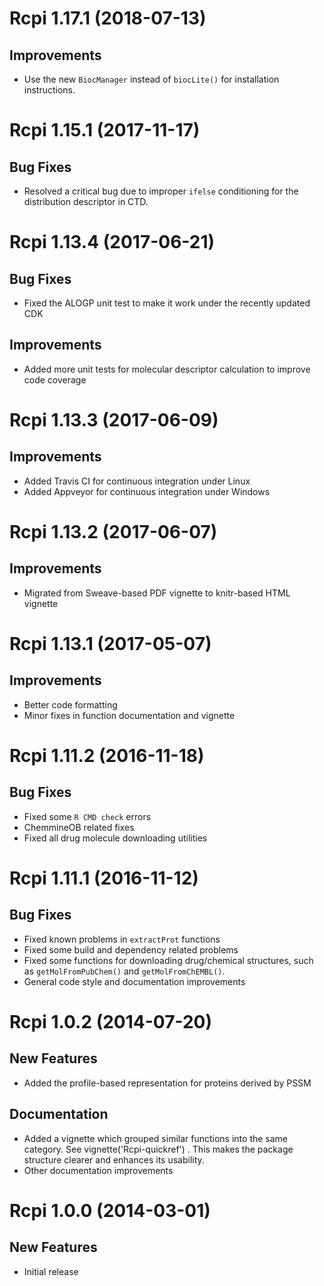 # Rcpi 1.17.1 (2018-07-13)

## Improvements

- Use the new `BiocManager` instead of `biocLite()` for installation instructions.

# Rcpi 1.15.1 (2017-11-17)

## Bug Fixes

- Resolved a critical bug due to improper `ifelse` conditioning for the distribution descriptor in CTD.

# Rcpi 1.13.4 (2017-06-21)

## Bug Fixes

- Fixed the ALOGP unit test to make it work under the recently updated CDK

## Improvements

- Added more unit tests for molecular descriptor calculation to improve code coverage

# Rcpi 1.13.3 (2017-06-09)

## Improvements

- Added Travis CI for continuous integration under Linux
- Added Appveyor for continuous integration under Windows

# Rcpi 1.13.2 (2017-06-07)

## Improvements

- Migrated from Sweave-based PDF vignette to knitr-based HTML vignette

# Rcpi 1.13.1 (2017-05-07)

## Improvements

- Better code formatting
- Minor fixes in function documentation and vignette

# Rcpi 1.11.2 (2016-11-18)

## Bug Fixes

- Fixed some `R CMD check` errors
- ChemmineOB related fixes
- Fixed all drug molecule downloading utilities

# Rcpi 1.11.1 (2016-11-12)

## Bug Fixes

- Fixed known problems in `extractProt` functions
- Fixed some build and dependency related problems
- Fixed some functions for downloading drug/chemical structures, such as `getMolFromPubChem()` and `getMolFromChEMBL()`.
- General code style and documentation improvements

# Rcpi 1.0.2 (2014-07-20)

## New Features

- Added the profile-based representation for proteins derived by PSSM

## Documentation

- Added a vignette which grouped similar functions into the same category. See vignette('Rcpi-quickref') . This makes the package structure clearer and enhances its usability.
- Other documentation improvements

# Rcpi 1.0.0 (2014-03-01)

## New Features

- Initial release

